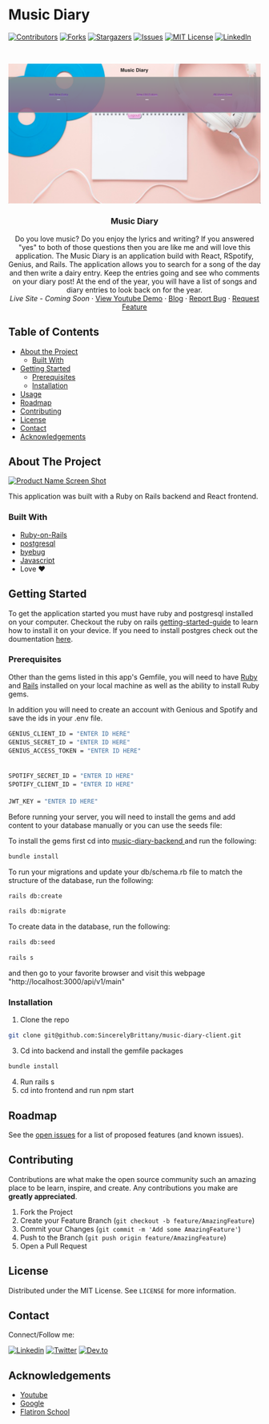 # Music Diary
[![Contributors][contributors-shield]][contributors-url]
[![Forks][forks-shield]][forks-url]
[![Stargazers][stars-shield]][stars-url]
[![Issues][issues-shield]][issues-url]
[![MIT License][license-shield]][license-url]
[![LinkedIn][linkedin-shield]][linkedin-url]



<!-- PROJECT LOGO -->
<br />
<p align="center">
  <a href="https://www.example.com/">
    <img src="https://github.com/SincerelyBrittany/music-diary-client/blob/main/src/images/main_photo.png" alt="Logo" >
  </a>

  <h3 align="center"> Music Diary </h3>

  <p align="center">
    Do you love music? Do you enjoy the lyrics and writing? If you answered "yes" to both of those questions then you are like me and will love this application. The Music Diary is an application build with React, RSpotify, Genius, and Rails. The application allows you to search for a song of the day and then write a dairy entry. Keep the entries going and see who comments on your diary post! At the end of the year, you will have a list of songs and diary entries to look back on for the year. 
    <br />
    <!-- <a href="https://www.example.com/"><strong>Explore the docs »</strong></a>
    <br />
    <br />-->
    <i> <a href=""> </a>Live Site - Coming Soon </i>
    ·
    <a href="">View Youtube Demo</a> 
    ·
    <a href="">Blog</a> 
     ·
    <a href="https://github.com/SincerelyBrittany//music-diary-client
/issues">Report Bug</a>
    ·
    <a href="https://github.com/SincerelyBrittany//music-diary-client
/issues">Request Feature</a> 
  </p>
</p>



<!-- TABLE OF CONTENTS -->
## Table of Contents

* [About the Project](#about-the-project)
  * [Built With](#built-with)
* [Getting Started](#getting-started)
  * [Prerequisites](#prerequisites)
  * [Installation](#installation)
* [Usage](#usage)
* [Roadmap](#roadmap)
* [Contributing](#contributing)
* [License](#license)
* [Contact](#contact)
* [Acknowledgements](#acknowledgements)



<!-- ABOUT THE PROJECT -->
## About The Project

[![Product Name Screen Shot][product-screenshot]](https://www.example.com/)

This application was built with a Ruby on Rails backend and React frontend. 

### Built With
* [Ruby-on-Rails](https://guides.rubyonrails.org/)
* [postgresql](https://www.postgresql.org/)
* [byebug](https://rubygems.org/gems/byebug/versions/9.0.6)
* [Javascript](https://developer.mozilla.org/en-US/docs/Web/JavaScript)
*  Love ❤️


<!-- GETTING STARTED -->
## Getting Started

To get the application started you must have ruby and postgresql installed on your computer. Checkout the ruby on rails [getting-started-guide](https://guides.rubyonrails.org/v5.0/getting_started.html) to learn how to install it on your device. If you need to install postgres check out the doumentation [here](https://www.postgresql.org/about/).

### Prerequisites
Other than the gems listed in this app's Gemfile, you will need to have [Ruby](https://www.ruby-lang.org/en/downloads/) and [Rails](https://guides.rubyonrails.org/v5.0/getting_started.html) installed on your local machine as well as the ability to install Ruby gems.


In addition you will need to create an account with Genious and Spotify and save the ids in your .env file. 

```sh
GENIUS_CLIENT_ID = "ENTER ID HERE"
GENIUS_SECRET_ID = "ENTER ID HERE"
GENIUS_ACCESS_TOKEN = "ENTER ID HERE"


SPOTIFY_SECRET_ID = "ENTER ID HERE"
SPOTIFY_CLIENT_ID = "ENTER ID HERE"

JWT_KEY = "ENTER ID HERE"
```

Before running your server, you will need to install the gems and add content to your database manually or you can use the seeds file:

To install the gems first cd into <a href="https://github.com/SincerelyBrittany/music-diary-backend"> music-diary-backend  </a> and run the following:

```sh
bundle install
```

To run your migrations and update your db/schema.rb file to match the structure of the database, run the following:

```sh
rails db:create
```

```sh
rails db:migrate
```

To create data in the database, run the following:
```sh
rails db:seed
```

```sh
rails s
```
and then go to your favorite browser and visit this webpage "http://localhost:3000/api/v1/main" 

### Installation

1. Clone the repo
```sh
git clone git@github.com:SincerelyBrittany/music-diary-client.git
```
3. Cd into backend and install the gemfile packages
```sh
bundle install
```
4. Run rails s
5. cd into frontend and run npm start


<!-- USAGE EXAMPLES -->
<!-- ## Usage

Use this space to show useful examples of how a project can be used. Additional screenshots, code examples and demos work well in this space. You may also link to more resources.

_For more examples, please refer to the [Documentation](https://example.com)_

 -->

<!-- ROADMAP -->
## Roadmap

See the [open issues](https://github.com/SincerelyBrittany//music-diary-client/issues) for a list of proposed features (and known issues).



<!-- CONTRIBUTING -->
## Contributing

Contributions are what make the open source community such an amazing place to be learn, inspire, and create. Any contributions you make are **greatly appreciated**.

1. Fork the Project
2. Create your Feature Branch (`git checkout -b feature/AmazingFeature`)
3. Commit your Changes (`git commit -m 'Add some AmazingFeature'`)
4. Push to the Branch (`git push origin feature/AmazingFeature`)
5. Open a Pull Request

<!-- LICENSE -->
## License

Distributed under the MIT License. See `LICENSE` for more information.

## Contact
Connect/Follow me:

[![Linkedin][linkedin-shield]][linkedin-url]
[![Twitter][twitter-shield]][twitter-url]
[![Dev.to][dev-to-shield]][dev-to-url]


<!-- ACKNOWLEDGEMENTS -->
## Acknowledgements
* [Youtube](https://youtube.com)
* [Google](https://google.com)
* [Flatiron School](https://flatironschool.com/)


<!-- MARKDOWN LINKS & IMAGES -->
<!-- https://www.markdownguide.org/basic-syntax/#reference-style-links -->
[contributors-shield]: https://img.shields.io/github/contributors/SincerelyBrittany/music-diary-client.svg?style=flat-square
[contributors-url]: https://github.com/SincerelyBrittany/music-diary-client/graphs/contributors
[forks-shield]: https://img.shields.io/github/forks/SincerelyBrittany/music-diary-client.svg?style=flat-square
[forks-url]: https://github.com/SincerelyBrittany//music-diary-client/network/members
[stars-shield]: https://img.shields.io/github/stars/SincerelyBrittany/music-diary-client.svg?style=flat-square
[stars-url]: https://github.com/SincerelyBrittany/music-diary-client/stargazers
[issues-shield]: https://img.shields.io/github/issues/SincerelyBrittany/music-diary-client.svg?style=flat-square
[issues-url]: https://github.com/SincerelyBrittany/music-diary-client/issues
[license-shield]: https://img.shields.io/github/license/SincerelyBrittany/music-diary-client.svg?style=flat-square
[license-url]: https://github.com/SincerelyBrittany/music-diary-client/blob/master/LICENSE
[linkedin-shield]: https://img.shields.io/badge/-LinkedIn-black.svg?style=flat-square&logo=linkedin&colorB=555
[linkedin-url]: https://www.linkedin.com/in/sincerelybrittany/
[twitter-shield]:https://img.shields.io/twitter/url?style=social&url=https%3A%2F%2Ftwitter.com%2FSincerelyBrittt
[twitter-url]: https://twitter.com/SincerelyBrittt
[dev-to-url]: https://dev.to/sincerelybrittany
[dev-to-shield]:https://img.shields.io/badge/-Dev.to-black.svg?style=flat-square&logo=dev.to&colorB=555
[product-screenshot]: https://github.com/SincerelyBrittany/music-diary-client

